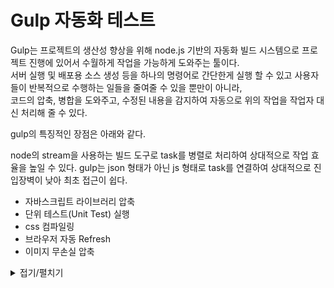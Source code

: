 # Gulp 자동화 테스트

Gulp는 프로젝트의 생산성 향상을 위해 node.js 기반의 자동화 빌드 시스템으로 프로젝트 진행에 있어서 수월하게 작업을 가능하게 도와주는 툴이다.  
서버 실행 및 배포용 소스 생성 등을 하나의 명령어로 간단한게 실행 할 수 있고 사용자들이 반복적으로 수행하는 일들을 줄여줄 수 있을 뿐만이 아니라,  
코드의 압축, 병합을 도와주고, 수정된 내용을 감지하여 자동으로 위의 작업을 작업자 대신 처리해 줄 수 있다.

gulp의 특징적인 장점은 아래와 같다.

node의 stream을 사용하는 빌드 도구로 task를 병렬로 처리하여 상대적으로 작업 효율을 높일 수 있다.
gulp는 json 형태가 아닌 js 형태로 task를 연결하여 상대적으로 진입장벽이 낮아 최초 접근이 쉽다.

- 자바스크립트 라이브러리 압축
- 단위 테스트(Unit Test) 실행
- css 컴파일링
- 브라우저 자동 Refresh
- 이미지 무손실 압축

<details markdown="1">
<summary>접기/펼치기</summary>
___

  ### 기본 설정  

  #### node 설치  
  node.js [(바로가기)](https://nodejs.org/ko/) 설치 후 cmd 실행

  #### npm 초기화  
  ```
  npm init
  ```

  #### Gulp 설치
  ```
  npm install -g gulp
  ```

  #### 프로젝트 로컬 설치
  ```
  npm install --save-dev gulp
  ```

  #### gulpfile.js 파일 생성
  프로젝트 최상위 폴더 아래에 파일 생성  
  파일 구성은 해당 프로젝트에 맞게 구성.

  - 프로젝트 폴더 구조  
  ```
  ─ root
    │  README.md
    ├─ node_modules
    ├─ tmp (실제 렌더링 폴더)
    ├─ ui (해당 프로젝트 폴더 이름)
    ├─ gulpfile.js
    ├─ package.json
    └─ .gitignore
  ```

</details>

